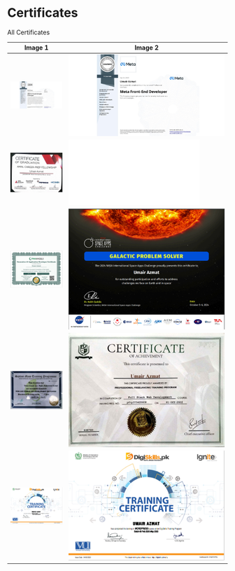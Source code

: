 # Certificates

All Certificates

| Image 1                                                                      | Image 2                                                                                                              |
| ---------------------------------------------------------------------------- | -------------------------------------------------------------------------------------------------------------------- |
| ![Image 1](Certificates/web/IBM%20Full%20Stack%20Software%20Developer.jpeg)  | ![Image 2](Certificates/web/Meta%20Front-End%20Developer.jpeg)                                                       |
| ![Image 3](Certificates/2024/AMAL%20Acadmey/AMAL%20Academy%20Cerificate.png) | ![Image 4](Certificates/2024/Google%20Soft%20Skills/google-soft-skills-program-5648-4771272734823391-1725386034.pdf) |
| ![Image 5](Certificates/2024/Pak%20Angels/Pak%20Angels%20Umair%20Azmat.png)  | ![Image 6](Certificates/2024/NASA%20Hackathon/NASA%20Hackathon%202024%20.png)                                        |
| ![Image 7](Certificates/2022/SMIT%20Web%20&%20Mobile.jpg)                    | ![Image 8](Certificates/2022/PFTP%20Full%20%20Stack%20Certificate.jpg)                                               |
| ![Image 9](Certificates/2020/Digital%20Literacy.PNG)                         | ![Image 10](Certificates/2020/Wordpress%20batch%206.PNG)                                                             |
